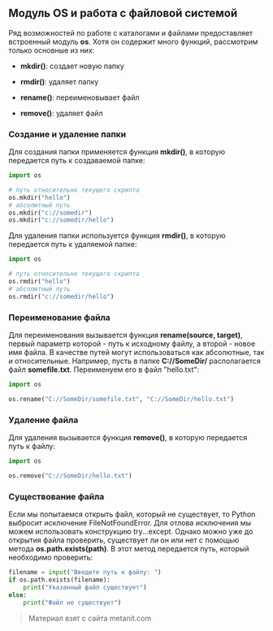 ## Модуль OS и работа с файловой системой

Ряд возможностей по работе с каталогами и файлами предоставляет встроенный модуль **os**. Хотя он содержит много функций, рассмотрим только основные из них:

- **mkdir()**: создает новую папку

- **rmdir()**: удаляет папку

- **rename()**: переименовывает файл

- **remove()**: удаляет файл

### Создание и удаление папки

Для создания папки применяется функция **mkdir()**, в которую передается путь к создаваемой папке:

```py
import os

# путь относительно текущего скрипта
os.mkdir("hello")
# абсолютный путь
os.mkdir("c://somedir")
os.mkdir("c://somedir/hello")
```

Для удаления папки используется функция **rmdir()**, в которую передается путь к удаляемой папке:

```py
import os

# путь относительно текущего скрипта
os.rmdir("hello")
# абсолютный путь
os.rmdir("c://somedir/hello")
```

### Переименование файла

Для переименования вызывается функция **rename(source, target)**, первый параметр которой - путь к исходному файлу, а второй - новое имя файла. В качестве путей могут использоваться как абсолютные, так и относительные. Например, пусть в папке **C://SomeDir/** располагается файл **somefile.txt**. Переименуем его в файл "hello.txt":

```py
import os

os.rename("C://SomeDir/somefile.txt", "C://SomeDir/hello.txt")
```

### Удаление файла

Для удаления вызывается функция **remove()**, в которую передается путь к файлу:

```py
import os

os.remove("C://SomeDir/hello.txt")
```

### Существование файла

Если мы попытаемся открыть файл, который не существует, то Python выбросит исключение FileNotFoundError. Для отлова исключения мы можем использовать конструкцию try...except. Однако можно уже до открытия файла проверить, существует ли он или нет с помощью метода **os.path.exists(path)**. В этот метод передается путь, который необходимо проверить:

```py
filename = input("Введите путь к файлу: ")
if os.path.exists(filename):
    print("Указанный файл существует") 
else:
    print("Файл не существует")
```


> Материал взят с сайта metanit.com